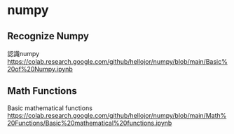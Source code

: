 # numpy

## Recognize Numpy
認識numpy
https://colab.research.google.com/github/hellojor/numpy/blob/main/Basic%20of%20Numpy.ipynb

## Math Functions

Basic mathematical functions
https://colab.research.google.com/github/hellojor/numpy/blob/main/Math%20Functions/Basic%20mathematical%20functions.ipynb
